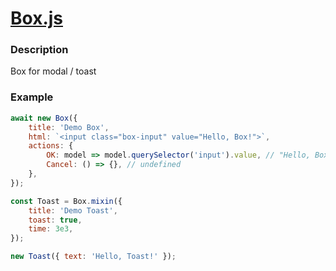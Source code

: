 # [Box.js](https://github.com/invobzvr/invotoys.js/tree/main/box.js)

### Description
Box for modal / toast

### Example
```js
await new Box({
    title: 'Demo Box',
    html: `<input class="box-input" value="Hello, Box!">`,
    actions: {
        OK: model => model.querySelector('input').value, // "Hello, Box!"
        Cancel: () => {}, // undefined
    },
});
```
```js
const Toast = Box.mixin({
    title: 'Demo Toast',
    toast: true,
    time: 3e3,
});

new Toast({ text: 'Hello, Toast!' });
```
